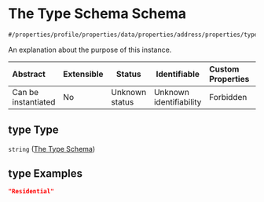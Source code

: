 # The Type Schema Schema

```txt
#/properties/profile/properties/data/properties/address/properties/type#/properties/profile/properties/data/properties/address/properties/type
```

An explanation about the purpose of this instance.


| Abstract            | Extensible | Status         | Identifiable            | Custom Properties | Additional Properties | Access Restrictions | Defined In                                                                                          |
| :------------------ | ---------- | -------------- | ----------------------- | :---------------- | --------------------- | ------------------- | --------------------------------------------------------------------------------------------------- |
| Can be instantiated | No         | Unknown status | Unknown identifiability | Forbidden         | Allowed               | none                | [policy_transaction.schema.json\*](../../out/policy_transaction.schema.json "open original schema") |

## type Type

`string` ([The Type Schema](policy_transaction-properties-the-profile-schema-properties-the-profile-data-schema-properties-the-address-schema-properties-the-type-schema.md))

## type Examples

```json
"Residential"
```
